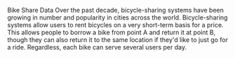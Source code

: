 Bike Share Data
Over the past decade, bicycle-sharing systems have been growing in number and popularity in cities across the world.
Bicycle-sharing systems allow users to rent bicycles on a very short-term basis for a price. This allows people to borrow 
a bike from point A and return it at point B, though they can also return it to the same location if they'd like to just 
go for a ride. Regardless, each bike can serve several users per day.